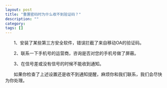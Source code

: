 ```yaml
---
layout: post
title: "重置密码时为什么收不到验证码？"
description: ""
category: 
tags: []
---
```

&#160; &#160; &#160; &#160;1、安装了某些第三方安全软件，错误拦截了来自移动OA的验证码。

&#160; &#160; &#160; &#160;2、联系一下手机号的运营商，咨询是否对您的手机号做了屏蔽。

&#160; &#160; &#160; &#160;3、在信号差或没有信号的时候不能收到通知。

&#160; &#160; &#160; &#160;如果你检查了上述设置还是收不到通知提醒，麻烦你和我们联系，我们会尽快为你处理。
